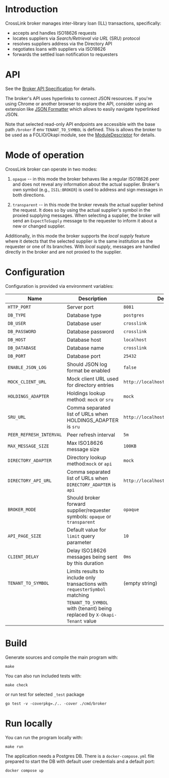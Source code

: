# Introduction

CrossLink broker manages inter-library loan (ILL) transactions, specifically:

* accepts and handles ISO18626 requests
* locates suppliers via _Search/Retrieval via URL_ (SRU) protocol
* resolves suppliers address via the Directory API
* negotiates loans with suppliers via ISO18626
* forwards the settled loan notification to requesters

# API

See the [Broker API Specification](./oapi/open-api.yaml) for details.

The broker's API uses hyperlinks to connect JSON resources.
If you're using Chrome or another browser to explore the API,
consider using an extension like [JSON Formatter](https://chromewebstore.google.com/detail/json-formatter/bcjindcccaagfpapjjmafapmmgkkhgoa) which allows to easily navigate hyperlinked JSON.

Note that selected read-only API endpoints are accessible with the base path `/broker`
if env `TENANT_TO_SYMBOL` is defined.
This is allows the broker to be used as a FOLIO/Okapi module,
see the [ModuleDescriptor](./descriptors/ModuleDescriptor-template.json) for details.

# Mode of operation

CrossLink broker can operate in two modes:

1. `opaque` -- in this mode the broker behaves like a regular ISO18626 peer and does not reveal any information about the actual supplier. Broker's own symbol (e.g., `ISIL:BROKER`) is used to address and sign messages in both directions.

2. `transparent` -- in this mode the broker reveals the actual supplier behind the request. It does so by using the actual supplier's symbol in the proxied supplying messages. When selecting a supplier, the broker will send an `ExpectToSupply` message to the requester to inform it about a new or changed supplier.

Additionally, in this mode the broker supports the _local supply_ feature where it detects that the selected supplier is the same institution as the requester or one of its branches. With _local supply_, messages are handled directly in the broker and are not proxied to the supplier.

# Configuration

Configuration is provided via environment variables:

| Name                   | Description                                                                 | Default value                             |
|------------------------|-----------------------------------------------------------------------------|-------------------------------------------|
| `HTTP_PORT`            | Server port                                                                 | `8081`                                    |
| `DB_TYPE`              | Database type                                                               | `postgres`                                |
| `DB_USER`              | Database user                                                               | `crosslink`                               |
| `DB_PASSWORD`          | Database password                                                           | `crosslink`                               |
| `DB_HOST`              | Database host                                                               | `localhost`                               |
| `DB_DATABASE`          | Database name                                                               | `crosslink`                               |
| `DB_PORT`              | Database port                                                               | `25432`                                   |
| `ENABLE_JSON_LOG`      | Should JSON log format be enabled                                           | `false`                                   |
| `MOCK_CLIENT_URL`      | Mock client URL used for directory entries                                  | `http://localhost:19083/iso18626`         |
| `HOLDINGS_ADAPTER`     | Holdings lookup method: `mock` or `sru`                                     | `mock`                                    |
| `SRU_URL`              | Comma separated list of URLs when HOLDINGS_ADAPTER is `sru`                 | `http://localhost:8081/sru`               |
| `PEER_REFRESH_INTERVAL`| Peer refresh interval                                                       | `5m`                                      |
| `MAX_MESSAGE_SIZE`     | Max ISO18626 message size                                                   | `100KB`                                   |
| `DIRECTORY_ADAPTER`    | Directory lookup method:`mock` or `api`                                     | `mock`                                    |
| `DIRECTORY_API_URL`    | Comma separated list of URLs when `DIRECTORY_ADAPTER` is `api`              | `http://localhost:8081/directory/entries` |
| `BROKER_MODE`          | Should broker forward supplier/requester symbols: `opaque` or `transparent` | `opaque`                                  |
| `API_PAGE_SIZE`        | Default value for `limit` query parameter                                   | `10`                                      |
| `CLIENT_DELAY`         | Delay ISO18626 messages being sent by this duration                         | `0ms`                                     |
| `TENANT_TO_SYMBOL`     | Limits results to include only transactions with `requesterSymbol` matching | (empty string)                            |
|                        | `TENANT_TO_SYMBOL` with {tenant} being replaced by `X-Okapi-Tenant` value   |                                           |

# Build

Generate sources and compile the main program with:

```
make
```

You can also run included tests with:

```
make check
```

or run test for selected `_test` package

```
go test -v -coverpkg=./.. -cover ./cmd/broker
```

# Run locally

You can run the program locally with:

```
make run
```

The application needs a Postgres DB.
There is a `docker-compose.yml` file prepared to start the DB with default user credentials and a default port:

```
docker compose up
```
